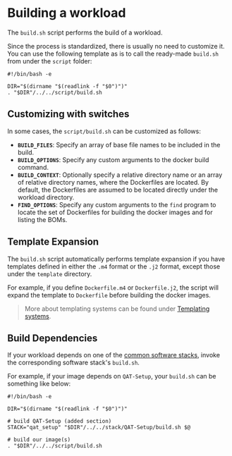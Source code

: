 # Building a workload

The `build.sh` script performs the build of a workload.

Since the process is standardized, there is usually no need to customize it. You can use the following template as is to call the ready-made `build.sh` from under the `script` folder:

```shell
#!/bin/bash -e

DIR="$(dirname "$(readlink -f "$0")")"
. "$DIR"/../../script/build.sh
```

## Customizing with switches

In some cases, the `script/build.sh` can be customized as follows:
- **`BUILD_FILES`**: Specify an array of base file names to be included in the build.
- **`BUILD_OPTIONS`**: Specify any custom arguments to the docker build command.
- **`BUILD_CONTEXT`**: Optionally specify a relative directory name or an array of relative directory names, where the Dockerfiles are located. By default, the Dockerfiles are assumed to be located directly under the workload directory.
- **`FIND_OPTIONS`**: Specify any custom arguments to the `find` program to locate the set of Dockerfiles for building the docker images and for listing the BOMs.

## Template Expansion

The `build.sh` script automatically performs template expansion if you have templates defined in either the `.m4` format or the `.j2` format, except those under the `template` directory.

For example, if you define `Dockerfile.m4` or `Dockerfile.j2`, the script will expand the template to `Dockerfile` before building the docker images.

> More about templating systems can be found under [Templating systems][Templating systems].

## Build Dependencies

If your workload depends on one of the [common software stacks][common software stacks], invoke the corresponding software stack's `build.sh`.

For example, if your image depends on `QAT-Setup`, your `build.sh` can be something like below:

```shell
#!/bin/bash -e

DIR="$(dirname "$(readlink -f "$0")")"

# build QAT-Setup (added section)
STACK="qat_setup" "$DIR"/../../stack/QAT-Setup/build.sh $@

# build our image(s)
. "$DIR"/../../script/build.sh
```

[Templating systems]: template.md
[common software stacks]: stack.md
